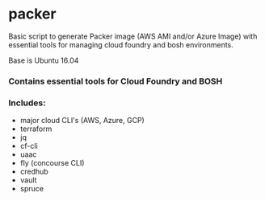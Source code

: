 # packer
Basic script to generate Packer image (AWS AMI and/or Azure Image) with essential tools for managing cloud foundry and bosh environments.

Base is Ubuntu 16.04

### Contains essential tools for Cloud Foundry and BOSH
### Includes:
 - major cloud CLI's (AWS, Azure, GCP)
 - terraform
 - jq
 - cf-cli
 - uaac
 - fly (concourse CLI)
 - credhub
 - vault
 - spruce
